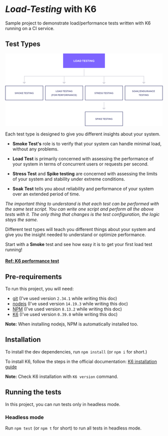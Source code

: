 # _Load-Testing_ with K6
Sample project to demonstrate load/performance tests written with K6 running on a CI service.

## Test Types

![load test types](docs/test-types.png)

Each test type is designed to give you different insights about your system.

- **Smoke Test's** role is to verify that your system can handle minimal load, without any problems.

- **Load Test** is primarily concerned with assessing the performance of your system in terms of concurrent users or requests per second.

- **Stress Test** and **Spike testing** are concerned with assessing the limits of your system and stability under extreme conditions.

- **Soak Test** tells you about reliability and performance of your system over an extended period of time.

*The important thing to understand is that each test can be performed with the same test script. You can write one script and perform all the above tests with it. The only thing that changes is the test configuration, the logic stays the same.*

Different test types will teach you different things about your system and give you the insight needed to understand or optimize performance.

Start with a **Smoke** test and see how easy it is to get your first load test running!

#### [Ref: K6 performance test](https://k6.io/)

## Pre-requirements

To run this project, you will need:

- [git](https://git-scm.com/downloads) (I've used version `2.34.1` while writing this doc)
- [nodejs](https://nodejs.org/en/) (I've used version `14.19.3` while writing this doc)
- [NPM](https://www.npmjs.com/) (I've used version `8.13.2` while writing this doc)
- [K6](https://k6.io/) (I've used version `0.39.0` while writing this doc)

**Note:** When installing nodejs, NPM is automatically installed too.

## Installation

To install the dev dependencies, run `npm install` (or `npm i` for short.)

To install K6, follow the steps in the official documentation:
[K6 installation guide](https://k6.io/docs/getting-started/installation/)

**Note:** Check K6 installation with `K6 version` command.

## Running the tests

In this project, you can run tests only in headless mode.
### Headless mode

Run `npm test` (or `npm t` for short) to run all tests in headless mode.

